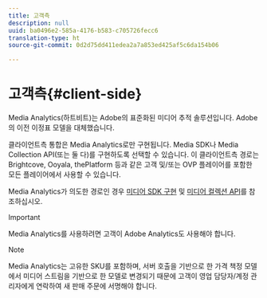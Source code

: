 ```yaml
---
title: 고객측
description: null
uuid: ba0496e2-585a-4176-b583-c705726fecc6
translation-type: ht
source-git-commit: 0d2d75dd411edea2a7a853ed425af5c6da154b06

---
```



# 고객측{#client-side}

Media Analytics(하트비트)는 Adobe의 표준화된 미디어 추적 솔루션입니다. Adobe의 이전 이정표 모델을 대체했습니다.

클라이언트측 통합은 Media Analytics로만 구현됩니다. Media SDK나 Media Collection API(또는 둘 다)를 구현하도록 선택할 수 있습니다. 이 클라이언트측 경로는 Brightcove, Ooyala, thePlatform 등과 같은 고객 및/또는 OVP 플레이어를 포함한 모든 플레이어에서 사용할 수 있습니다.

Media Analytics가 의도한 경로인 경우 [미디어 SDK 구현](/help/sdk-implement/setup/setup-overview.md) 및 [미디어 컬렉션 API](/help/media-collection-api/mc-api-overview.md)를 참조하십시오.

>[!IMPORTANT]
>
>Media Analytics를 사용하려면 고객이 Adobe Analytics도 사용해야 합니다.

>[!NOTE]
>
>Media Analytics는 고유한 SKU를 포함하며, 서버 호출을 기반으로 한 가격 책정 모델에서 미디어 스트림을 기반으로 한 모델로 변경되기 때문에 고객이 영업 담당자/계정 관리자에게 연락하여 새 판매 주문에 서명해야 합니다.
